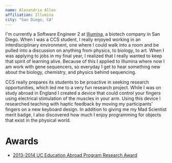 ```yaml
---
name: Alexandria Allen
affiliation: Illumina
city: "San Diego, CA"
---
```



I'm currently a Software Engineer 2 at [Illumina](https://www.illumina.com/), a biotech company in
San Diego. When I was a CCS student, I really enjoyed working in an
interdisciplinary environment, one where I could walk into a room and
be pulled into a discussion on anything from physics, to biology, to
art. When I was applying to jobs in my final year, I realized that I
really wanted to keep that spirit of learning alive. Because of this I
applied to Illumina where now I am work with gene sequencers, so
everyday I get to hear something new about the biology, chemistry, and
physics behind sequencing.

CCS really prepares its students to be proactive in seeking research
opportunities, which led me to a very fun research project. While I
was on study abroad in England I created a device that could control
your fingers using electrical stimulation of the muscles in your
arm. Using this device I researched teaching with haptic feedback by
moving my participants' fingers on a new keyboard design. In addition
to giving me my Mad Scientist merit badge, I also discovered how much
I enjoy programming for objects that exist in the physical world.

# Awards

* [2013-2014 UC Education Abroad Program Research Award](https://ccs.ucsb.edu/news-and-events/news/ccs-computing-student-alexandria-allen-wins-uceap-research-award)
